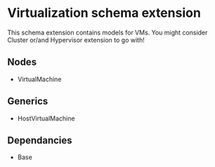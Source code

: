# Virtualization schema extension

This schema extension contains models for VMs. You might consider Cluster or/and Hypervisor extension to go with!

## Nodes

- VirtualMachine

## Generics

- HostVirtualMachine

## Dependancies

- Base
